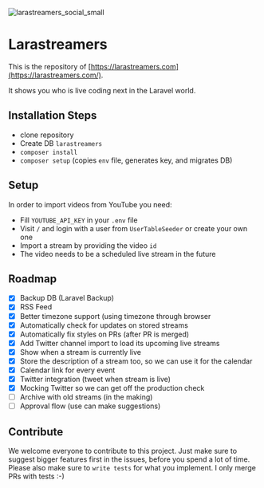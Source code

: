 ![larastreamers_social_small](https://user-images.githubusercontent.com/1394539/118348006-a0340000-b547-11eb-8359-1bb8649d9602.png)


# Larastreamers

This is the repository of [https://larastreamers.com](https://larastreamers.com/).

It shows you who is live coding next in the Laravel world.

## Installation Steps

* clone repository
* Create DB `larastreamers`
* `composer install`
* `composer setup` (copies `env` file, generates key, and migrates DB)

## Setup

In order to import videos from  YouTube you need:

* Fill `YOUTUBE_API_KEY` in your `.env` file
* Visit `/` and login with a user from `UserTableSeeder` or create your own one
* Import a stream by providing the video `id` 
* The video needs to be a scheduled live stream in the future

## Roadmap

* [x] Backup DB (Laravel Backup)
* [x] RSS Feed
* [x] Better timezone support (using timezone through browser
* [x] Automatically check for updates on stored streams
* [x] Automatically fix styles on PRs (after PR is merged)
* [x] Add Twitter channel import to load its upcoming live streams
* [x] Show when a stream is currently live
* [x] Store the description of a stream too, so we can use it for the calendar
* [x] Calendar link for every event
* [x] Twitter integration (tweet when stream is live)
* [x] Mocking Twitter so we can get off the production check
* [ ] Archive with old streams (in the making)
* [ ] Approval flow (use can make suggestions)

## Contribute

We welcome everyone to contribute to this project. Just make sure to suggest bigger features first in the issues, before you spend a lot of time. Please also make sure to `write tests` for what you implement. I only merge PRs with tests :-)
